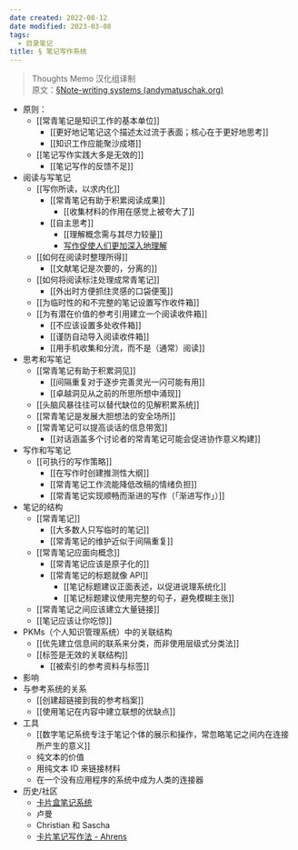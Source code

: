 ```yaml
---
date created: 2022-08-12
date modified: 2023-03-08
tags:
  - 目录笔记
title: § 笔记写作系统
---
```


> Thoughts Memo 汉化组译制  
> 原文：[§Note-writing systems (andymatuschak.org)](https://notes.andymatuschak.org/%C2%A7Note-writing_systems)

- 原则：
	- [[常青笔记是知识工作的基本单位]]
		- [[更好地记笔记这个描述太过流于表面；核心在于更好地思考]]
		- [[知识工作应能聚沙成塔]]
	- [[笔记写作实践大多是无效的]]
		- [[笔记写作的反馈不足]]
- 阅读与写笔记  
	- [[写你所读，以求内化]]
		- [[常青笔记有助于积累阅读成果]]
			- [[收集材料的作用在感觉上被夸大了]]
		- [[自主思考]]
			- [[理解概念需与其尽力较量]]
			- [写作促使人们更加深入地理解](https://notes.andymatuschak.org/z8q1K5a8i95qARkpFwS45qqtQzM8th82TkeUg)  
	- [[如何在阅读时整理所得]]
		- [[文献笔记是次要的，分离的]]
	- [[如何将阅读标注处理成常青笔记]]
		- [[外出时方便抓住灵感的口袋便笺]]
	- [[为临时性的和不完整的笔记设置写作收件箱]]
	- [[为有潜在价值的参考引用建立一个阅读收件箱]]
		- [[不应该设置多处收件箱]]
		- [[谨防自动导入阅读收件箱]]
		- [[用手机收集和分流，而不是（通常）阅读]]
- 思考和写笔记  
	- [[常青笔记有助于积累洞见]]
		- [[间隔重复对于逐步完善灵光一闪可能有用]]
		- [[卓越洞见从之前的所思所想中涌现]]
	- [[头脑风暴往往可以替代缺位的见解积累系统]]
	- [[常青笔记是发展大胆想法的安全场所]]
	- [[常青笔记可以提高谈话的信息带宽]]
		- [[对话涵盖多个讨论者的常青笔记可能会促进协作意义构建]]
- 写作和写笔记  
	- [[可执行的写作策略]]
		- [[在写作时创建推测性大纲]]
		- [[常青笔记工作流能降低改稿的情绪负担]]
		- [[常青笔记实现顺畅而渐进的写作（「渐进写作」）]]
- 笔记的结构  
	- [[常青笔记]]
		- [[大多数人只写临时的笔记]]
		- [[常青笔记的维护近似于间隔重复]]
	- [[常青笔记应面向概念]]
		- [[常青笔记应该是原子化的]]
		- [[常青笔记的标题就像 API]]
			- [[笔记标题建议正面表述，以促进说理系统化]]
			- [[笔记标题建议使用完整的句子，避免模糊主张]]
	- [[常青笔记之间应该建立大量链接]]
	- [[笔记应该让你吃惊]]
- PKMs（个人知识管理系统）中的关联结构  
	- [[优先建立信息间的联系来分类，而非使用层级式分类法]]
	- [[标签是无效的关联结构]]
		- [[被索引的参考资料与标签]]
- 影响  
- 与参考系统的关系  
	- [[创建超链接到我的参考档案]]
	- [[使用笔记在内容中建立联想的优缺点]]
- 工具  
	- [[数字笔记系统专注于笔记个体的展示和操作，常忽略笔记之间内在连接所产生的意义]]
	- 纯文本的价值  
	- 用纯文本 ID 来链接材料  
	- 在一个没有应用程序的系统中成为人类的连接器  
- 历史/社区  
	- [卡片盒笔记系统](https://notes.andymatuschak.org/z2QvtE9w5zs49x7WUeG8Ut1vywHDLiG2Wkm9p)  
	- 卢曼  
	- Christian 和 Sascha  
	- [卡片笔记写作法 - Ahrens](https://notes.andymatuschak.org/z6o5eS2DnpMwe2HnHyhgQAmmGkRCtkKina73u)
